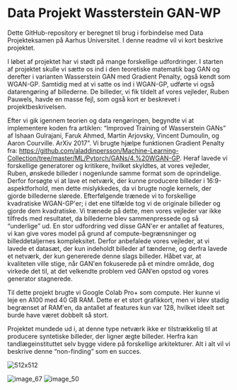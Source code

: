 # Data Projekt Wassterstein GAN-WP
Dette GitHub-repository er beregnet til brug i forbindelse med Data Projekteksamen på Aarhus Universitet. I denne readme vil vi kort beskrive projektet. 

I løbet af projektet har vi stødt på mange forskellige udfordringer. I starten af projektet skulle vi sætte os ind i den teoretiske matematik bag GAN og derefter i varianten Wasserstein GAN med Gradient Penalty, også kendt som WGAN-GP. Samtidig med at vi satte os ind i WGAN-GP, udførte vi også datarengøring af billederne. De billeder, vi fik tildelt af vores vejleder, Ruben Pauwels, havde en masse fejl, som også kort er beskrevet i projektbeskrivelsen.


Efter vi gik igennem teorien og data rengøringen, begyndte vi at implementere koden fra artiklen: “Improved Training of Wasserstein GANs” af Ishaan Gulrajani, Faruk Ahmed, Martin Arjovsky, Vincent Dumoulin, og Aaron Courville. ArXiv 2017”. Vi brugte hjælpe funktionen Gradient Penalty fra: https://github.com/aladdinpersson/Machine-Learning-Collection/tree/master/ML/Pytorch/GANs/4.%20WGAN-GP.
Heraf lavede vi forskellige generatorer og kritikere, hvilket skyldtes, at vores vejleder, Ruben, ønskede billeder i nogenlunde samme format som de oprindelige. Derfor forsøgte vi at lave et netværk, der kunne producere billeder i 16:9-aspektforhold, men dette mislykkedes, da vi brugte nogle kernels, der gjorde billederne slørede. Efterfølgende trænede vi to forskellige kvadratiske WGAN-GP'er; i det ene tilfælde tog vi de originale billeder og gjorde dem kvadratiske. Vi trænede på dette, men vores vejleder var ikke tilfreds med resultatet, da billederne blev sammenpressede og så “underlige” ud. En stor udfordring ved disse GAN'er er antallet af features, vi kan give vores model på grund af compute-begrænsninger og billeddetaljernes kompleksitet. Derfor anbefalede vores vejleder, at vi lavede et datasæt, der kun indeholdt billeder af tænderne, og derfra lavede et netværk, der kun genererede denne slags billeder. Håbet var, at kvaliteten ville stige, når GAN'en fokuserede på et mindre område, dog virkede det til, at det velkendte problem ved GAN’en opstod og vores generator stagnerede. 

Til dette projekt brugte vi Google Colab Pro+ som compute. Her kunne vi leje en A100 med 40 GB RAM. Dette er et stort grafikkort, men vi blev stadig begrænset af RAM'en, da antallet af features kun var 128, hvilket ideelt set burde have været dobbelt så stort. 

Projektet mundede ud i, at denne type netværk ikke er tilstrækkelig til at producere syntetiske billeder, der ligner ægte billeder. Herfra kan tandlægeinstituttet selv bygge videre på forskellige arkitekturer. Alt i alt vil vi beskrive denne “non-finding” som en succes.

![512x512](https://github.com/ViktorLaden/DataProjectGAN/assets/159600496/38955210-a57a-4795-ac55-c174ab01a347)


![image_67](https://github.com/ViktorLaden/DataProjectGAN/assets/159600496/ec8afdf6-3215-47f2-b609-8ca2f3a26cf3)
![image_50](https://github.com/ViktorLaden/DataProjectGAN/assets/159600496/4bdf2d86-55c0-41b8-a1a9-431d2c55bc78)
